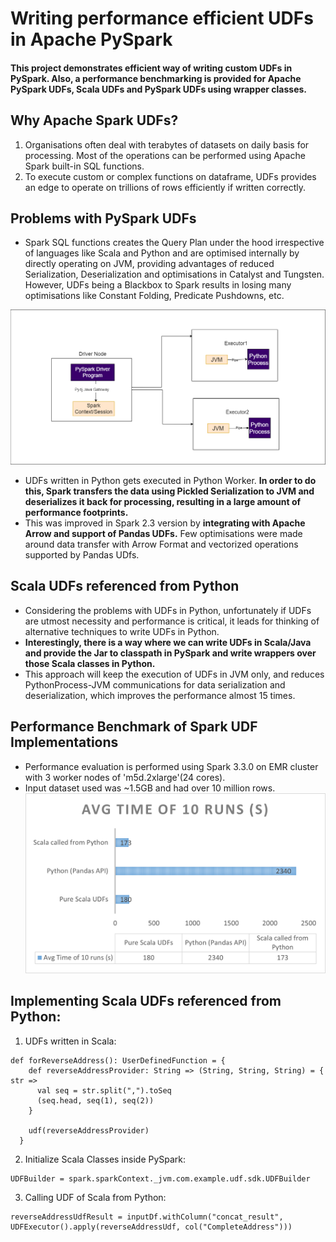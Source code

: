 # Writing performance efficient UDFs in Apache PySpark

#### This project demonstrates efficient way of writing custom UDFs in PySpark. Also, a performance benchmarking is provided for Apache PySpark UDFs, Scala UDFs and PySpark UDFs using wrapper classes.

## Why Apache Spark UDFs?
1. Organisations often deal with terabytes of datasets on daily basis for processing. Most of the operations can be performed using Apache Spark built-in SQL functions. 
2. To execute custom or complex functions on dataframe, UDFs provides an edge to operate on trillions of rows efficiently if written correctly.

## Problems with PySpark UDFs
- Spark SQL functions creates the Query Plan under the hood irrespective of languages like Scala and Python and are optimised internally by directly operating on JVM, providing advantages of reduced Serialization, Deserialization and optimisations in Catalyst and Tungsten. However, UDFs being a Blackbox to Spark results in losing many optimisations like Constant Folding, Predicate Pushdowns, etc.

![alt text](Python_JVM_Interfacing.png)

- UDFs written in Python gets executed in Python Worker. <b>In order to do this, Spark transfers the data using Pickled Serialization to JVM and deserializes it back for processing, resulting in a large amount of performance footprints.</b>
- This was improved in Spark 2.3 version by <b>integrating with Apache Arrow and support of Pandas UDFs.</b> Few optimisations were made around data transfer with Arrow Format and vectorized operations supported by Pandas UDfs.

## Scala UDFs referenced from Python
- Considering the problems with UDFs in Python, unfortunately if UDFs are utmost necessity and performance is critical, it leads for thinking of alternative techniques to write UDFs in Python.
- <b>Interestingly, there is a way where we can write UDFs in Scala/Java and provide the Jar to classpath in PySpark and write wrappers over those Scala classes in Python.</b>
- This approach will keep the execution of UDFs in JVM only, and reduces PythonProcess-JVM communications for data serialization and deserialization, which improves the performance almost 15 times.

## Performance Benchmark of Spark UDF Implementations
- Performance evaluation is performed using Spark 3.3.0 on EMR cluster with 3 worker nodes of 'm5d.2xlarge'(24 cores).
- Input dataset used was ~1.5GB and had over 10 million rows.
![alt text](Performance_Metrics.png)

## Implementing Scala UDFs referenced from Python:
1. UDFs written in Scala:
```
def forReverseAddress(): UserDefinedFunction = {
    def reverseAddressProvider: String => (String, String, String) = { str =>
      val seq = str.split(",").toSeq
      (seq.head, seq(1), seq(2))
    }

    udf(reverseAddressProvider)
  }
```
2. Initialize Scala Classes inside PySpark:
```
UDFBuilder = spark.sparkContext._jvm.com.example.udf.sdk.UDFBuilder
```
3. Calling UDF of Scala from Python:
```
reverseAddressUdfResult = inputDf.withColumn("concat_result", UDFExecutor().apply(reverseAddressUdf, col("CompleteAddress")))
```


